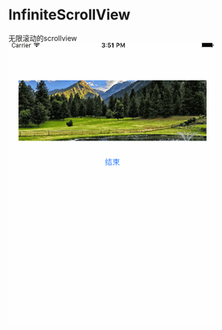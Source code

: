 # InfiniteScrollView
无限滚动的scrollview
![InfiniteScrollView](https://github.com/DullDevil/InfiniteScrollView/blob/master/InfiniteScrollView.gif)
